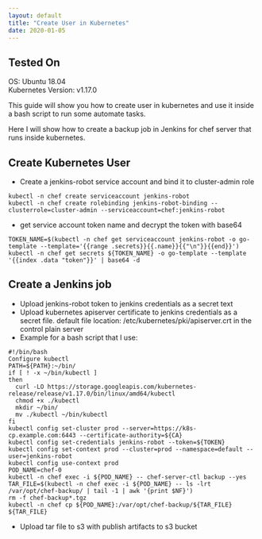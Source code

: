 ```yaml
---
layout: default
title: "Create User in Kubernetes"
date: 2020-01-05
---
```


## Tested On
OS: Ubuntu 18.04  
Kubernetes Version: v1.17.0  

This guide will show you how to create user in kubernetes and use it inside a bash script to run some automate tasks.

Here I will show how to create a backup job in Jenkins for chef server that runs inside kubernetes.

## Create Kubernetes User

* Create a jenkins-robot service account and bind it to cluster-admin role

```
kubectl -n chef create serviceaccount jenkins-robot
kubectl -n chef create rolebinding jenkins-robot-binding --clusterrole=cluster-admin --serviceaccount=chef:jenkins-robot
```

* get service account token name and decrypt the token with base64

```
TOKEN_NAME=$(kubectl -n chef get serviceaccount jenkins-robot -o go-template --template='{{range .secrets}}{{.name}}{{"\n"}}{{end}}')
kubectl -n chef get secrets ${TOKEN_NAME} -o go-template --template '{{index .data "token"}}' | base64 -d  
```

## Create a Jenkins job

* Upload jenkins-robot token to jenkins credentials as a secret text
* Upload kubernetes apiserver certificate to jenkins credentials as a secret file. default file location: /etc/kubernetes/pki/apiserver.crt in the control plain server
* Example for a bash script that I use:

```
#!/bin/bash
Configure kubectl
PATH=${PATH}:~/bin/
if [ ! -x ~/bin/kubectl ]
then
  curl -LO https://storage.googleapis.com/kubernetes-release/release/v1.17.0/bin/linux/amd64/kubectl
  chmod +x ./kubectl
  mkdir ~/bin/
  mv ./kubectl ~/bin/kubectl
fi
kubectl config set-cluster prod --server=https://k8s-cp.example.com:6443 --certificate-authority=${CA}
kubectl config set-credentials jenkins-robot --token=${TOKEN}
kubectl config set-context prod --cluster=prod --namespace=default --user=jenkins-robot
kubectl config use-context prod
POD_NAME=chef-0
kubectl -n chef exec -i ${POD_NAME} -- chef-server-ctl backup --yes
TAR_FILE=$(kubectl -n chef exec -i ${POD_NAME} -- ls -lrt /var/opt/chef-backup/ | tail -1 | awk '{print $NF}')
rm -f chef-backup*.tgz
kubectl -n chef cp ${POD_NAME}:/var/opt/chef-backup/${TAR_FILE} ${TAR_FILE}
```

* Upload tar file to s3 with publish artifacts to s3 bucket
